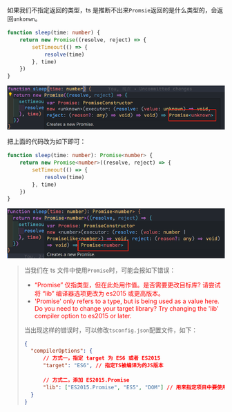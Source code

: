 如果我们不指定返回的类型，ts 是推断不出来`Promsie`返回的是什么类型的，会返回`unkonwn`。

```ts
function sleep(time: number) {
	return new Promise((resolve, reject) => {
		setTimeout(() => {
			resolve(time)
		}, time)
	})
}
```

![image-20230301220836756](./ts使用Promise.assets/image-20230301220836756.png)

把上面的代码改为如下即可：

```ts
function sleep(time: number): Promise<number> {
	return new Promise<number>((resolve, reject) => {
		setTimeout(() => {
			resolve(time)
		}, time)
	})
}
```

![image-20230301221037854](./ts使用Promise.assets/image-20230301221037854.png)

> 当我们在 ts 文件中使用`Promise`时，可能会报如下错误：
>
> - <span style="color: red">“Promise” 仅指类型，但在此处用作值。是否需要更改目标库? 请尝试将 “lib” 编译器选项更改为 es2015 或更高版本。</span>
> - <span style="color: red">'Promise' only refers to a type, but is being used as a value here. Do you need to change your target library? Try changing the 'lib' compiler option to es2015 or later.</span>
>
> 当出现这样的错误时，可以修改`tsconfig.json`配置文件，如下：
>
> ```json
> {
> 	"compilerOptions": {
> 		// 方式一，指定 target 为 ES6 或者 ES2015
> 		"target": "ES6", // 指定TS被编译为的JS版本
>
> 		// 方式二，添加 ES2015.Promise
> 		"lib": ["ES2015.Promise", "ES5", "DOM"] // 用来指定项目中要使用的库，这里可以解决 ts 中使用 Promise 报错的问题
> 	}
> }
> ```
